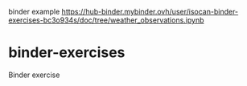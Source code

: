 binder example
https://hub-binder.mybinder.ovh/user/isocan-binder-exercises-bc3o934s/doc/tree/weather_observations.ipynb

# binder-exercises
Binder exercise
